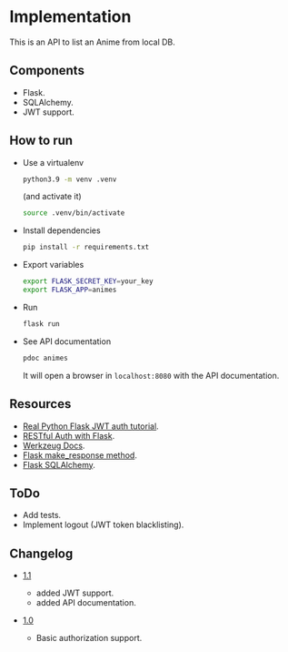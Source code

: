 # Implementation

This is an API to list an Anime from local DB.

## Components
- Flask.
- SQLAlchemy.
- JWT support.

## How to run
- Use a virtualenv
    ```bash
    python3.9 -m venv .venv
    ```
    (and activate it)
    ```bash
    source .venv/bin/activate
    ```

- Install dependencies
    ```bash
    pip install -r requirements.txt
    ```

- Export variables
    ```bash
    export FLASK_SECRET_KEY=your_key
    export FLASK_APP=animes
    ```

- Run
    ```bash
    flask run
    ```

- See API documentation
    ```bash
    pdoc animes
    ```
    It will open a browser in `localhost:8080` with the API documentation.

## Resources
- [Real Python Flask JWT auth tutorial](https://realpython.com/token-based-authentication-with-flask/).
- [RESTful Auth with Flask](https://blog.miguelgrinberg.com/post/restful-authentication-with-flask).
- [Werkzeug Docs](https://werkzeug.palletsprojects.com/en/2.3.x/utils/).
- [Flask make_response method](https://tedboy.github.io/flask/generated/flask.make_response.html).
- [Flask SQLAlchemy](https://flask-sqlalchemy.palletsprojects.com/en/3.0.x/models/#defining-models).

## ToDo
- Add tests.
- Implement logout (JWT token blacklisting).

## Changelog

- [1.1](https://github.com/marianogg9/flasking/commit/a73a18edddeaa90fc9bbe7cfae4b283da60b7894)
    
    - added JWT support.
    - added API documentation.

- [1.0](https://github.com/marianogg9/flasking/commit/0befc32708fec0c663d8d987803dec61ef661b60)
    
    - Basic authorization support.